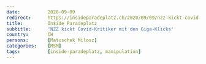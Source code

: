 ```yaml
---
date:          2020-09-09
redirect:      https://insideparadeplatz.ch/2020/09/09/nzz-kickt-covid-kritiker-mit-giga-klickzahlen/
title:         In$ide Paradeplatz
subtitle:      'NZZ kickt Covid-Kritiker mit den Giga-Klicks'
country:       CH
persons:       [Matuschek Milosz]
categories:    [MSM]
tags:          [inside-paradeplatz, manipulation]
---
```

